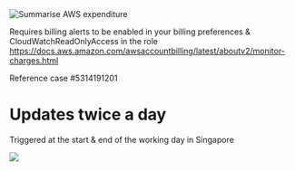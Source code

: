 <img src="https://media.dev.unee-t.com/2018-09-11/estimate.png" alt="Summarise AWS expenditure">

Requires billing alerts to be enabled in your billing preferences & CloudWatchReadOnlyAccess in the role
https://docs.aws.amazon.com/awsaccountbilling/latest/aboutv2/monitor-charges.html

Reference case #5314191201

# Updates twice a day

Triggered at the start & end of the working day in Singapore

<img src=https://s.natalian.org/2018-09-11/1536675100_1534x1406.png>
